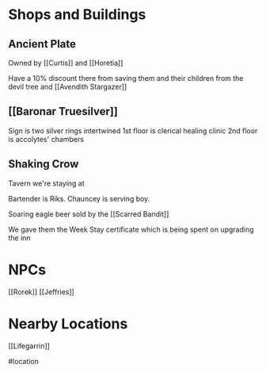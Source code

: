 # Shops and Buildings

## Ancient Plate
Owned by [[Curtis]] and [[Horetia]]

Have a 10% discount there from saving them and their children from the devil tree and [[Avendith Stargazer]]

## [[Baronar Truesilver]]
Sign is two silver rings intertwined
1st floor is clerical healing clinic
2nd floor is accolytes' chambers

## Shaking Crow
Tavern we're staying at

Bartender is Riks. Chauncey is serving boy.

Soaring eagle beer sold by the [[Scarred Bandit]]

We gave them the Week Stay certificate which is being spent on upgrading the inn 

# NPCs

[[Rorek]]
[[Jeffries]]

# Nearby Locations

[[Lifegarrin]]

#location